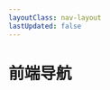 ```yaml
---
layoutClass: nav-layout
lastUpdated: false
---
```


<script setup>
    import NavData from './nav/data.ts'
    import NavLink from './.vitepress/components/NavLink.vue'
</script>
<style src="./nav/index.scss"></style>

# 前端导航

<NavLink v-for="{title,item} in NavData" :title='title' :item='item'/>
